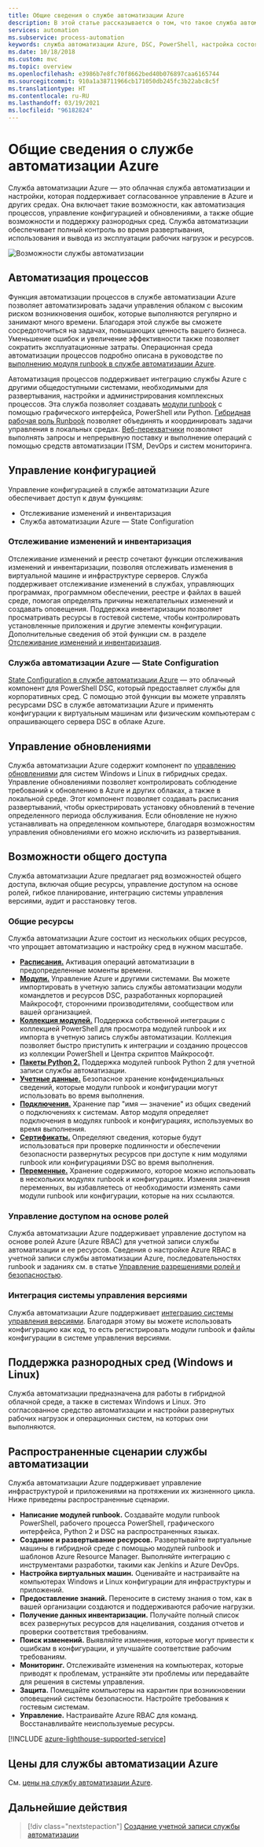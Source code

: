 ```yaml
---
title: Общие сведения о службе автоматизации Azure
description: В этой статье рассказывается о том, что такое служба автоматизации Azure и как ее использовать для автоматизации жизненного цикла инфраструктуры и приложений.
services: automation
ms.subservice: process-automation
keywords: служба автоматизации Azure, DSC, PowerShell, настройка состояния, управление обновлениями, отслеживание изменений, DSC, инвентаризация, модули runbook, Python, графический интерфейс
ms.date: 10/18/2018
ms.custom: mvc
ms.topic: overview
ms.openlocfilehash: e3986b7e8fc70f8662bed40b076897caa6165744
ms.sourcegitcommit: 910a1a38711966cb171050db245fc3b22abc8c5f
ms.translationtype: HT
ms.contentlocale: ru-RU
ms.lasthandoff: 03/19/2021
ms.locfileid: "96182824"
---
```

# <a name="an-introduction-to-azure-automation"></a>Общие сведения о службе автоматизации Azure

Служба автоматизации Azure — это облачная служба автоматизации и настройки, которая поддерживает согласованное управление в Azure и других средах. Она включает такие возможности, как автоматизация процессов, управление конфигурацией и обновлениями, а также общие возможности и поддержку разнородных сред. Служба автоматизации обеспечивает полный контроль во время развертывания, использования и вывода из эксплуатации рабочих нагрузок и ресурсов.

![Возможности службы автоматизации](media/automation-overview/automation-overview.png)

## <a name="process-automation"></a>Автоматизация процессов

Функция автоматизации процессов в службе автоматизации Azure позволяет автоматизировать задачи управления облаком с высоким риском возникновения ошибок, которые выполняются регулярно и занимают много времени. Благодаря этой службе вы сможете сосредоточиться на задачах, повышающих ценность вашего бизнеса. Уменьшение ошибок и увеличение эффективности также позволяет сократить эксплуатационные затраты. Операционная среда автоматизации процессов подробно описана в руководстве по [выполнению модуля runbook в службе автоматизации Azure](automation-runbook-execution.md).

Автоматизация процессов поддерживает интеграцию службы Azure с другими общедоступными системами, необходимыми для развертывания, настройки и администрирования комплексных процессов. Эта служба позволяет создавать [модули runbook](automation-runbook-types.md) с помощью графического интерфейса, PowerShell или Python. [Гибридная рабочая роль Runbook](automation-hybrid-runbook-worker.md) позволяет объединять и координировать задачи управления в локальных средах. [Веб-перехватчики](automation-webhooks.md) позволяют выполнять запросы и непрерывную поставку и выполнение операций с помощью средств автоматизации ITSM, DevOps и систем мониторинга. 

## <a name="configuration-management"></a>Управление конфигурацией

Управление конфигурацией в службе автоматизации Azure обеспечивает доступ к двум функциям:

* Отслеживание изменений и инвентаризация
* Служба автоматизации Azure — State Configuration

### <a name="change-tracking-and-inventory"></a>Отслеживание изменений и инвентаризация

Отслеживание изменений и реестр сочетают функции отслеживания изменений и инвентаризации, позволяя отслеживать изменения в виртуальной машине и инфраструктуре серверов. Служба поддерживает отслеживание изменений в службах, управляющих программах, программном обеспечении, реестре и файлах в вашей среде, помогая определять причины нежелательных изменений и создавать оповещения. Поддержка инвентаризации позволяет просматривать ресурсы в гостевой системе, чтобы контролировать установленные приложения и другие элементы конфигурации. Дополнительные сведения об этой функции см. в разделе [Отслеживание изменений и инвентаризация](change-tracking/overview.md).

### <a name="azure-automation-state-configuration"></a>Служба автоматизации Azure — State Configuration

[State Configuration в службе автоматизации Azure](automation-dsc-overview.md) — это облачный компонент для PowerShell DSC, который предоставляет службы для корпоративных сред. С помощью этой функции вы можете управлять ресурсами DSC в службе автоматизации Azure и применять конфигурации к виртуальным машинам или физическим компьютерам с опрашивающего сервера DSC в облаке Azure. 

## <a name="update-management"></a>Управление обновлениями

Служба автоматизации Azure содержит компонент по [управлению обновлениями](./update-management/overview.md) для систем Windows и Linux в гибридных средах. Управление обновлениями позволяет контролировать соблюдение требований к обновлению в Azure и других облаках, а также в локальной среде. Этот компонент позволяет создавать расписания развертываний, чтобы оркестрировать установку обновлений в течение определенного периода обслуживания. Если обновление не нужно устанавливать на определенном компьютере, благодаря возможностям управления обновлениями его можно исключить из развертывания.

## <a name="shared-capabilities"></a>Возможности общего доступа

Служба автоматизации Azure предлагает ряд возможностей общего доступа, включая общие ресурсы, управление доступом на основе ролей, гибкое планирование, интеграцию системы управления версиями, аудит и расстановку тегов.

### <a name="shared-resources"></a><a name="shared-resources"></a>Общие ресурсы

Служба автоматизации Azure состоит из нескольких общих ресурсов, что упрощает автоматизацию и настройку сред в нужном масштабе.

* **[Расписания.](./shared-resources/schedules.md)** Активация операций автоматизации в предопределенные моменты времени.
* **[Модули.](./shared-resources/modules.md)** Управление Azure и другими системами. Вы можете импортировать в учетную запись службы автоматизации модули командлетов и ресурсов DSC, разработанных корпорацией Майкрософт, сторонними производителями, сообществом или вашей организацией.
* **[Коллекция модулей.](automation-runbook-gallery.md)** Поддержка собственной интеграции с коллекцией PowerShell для просмотра модулей runbook и их импорта в учетную запись службы автоматизации. Коллекция позволяет быстро приступить к интеграции и созданию процессов из коллекции PowerShell и Центра скриптов Майкрософт.
* **[Пакеты Python 2.](python-packages.md)** Поддержка модулей runbook Python 2 для учетной записи службы автоматизации.
* **[Учетные данные.](./shared-resources/credentials.md)** Безопасное хранение конфиденциальных сведений, которые модули runbook и конфигурации могут использовать во время выполнения.
* **[Подключения.](automation-connections.md)** Хранение пар "имя — значение" из общих сведений о подключениях к системам. Автор модуля определяет подключения в модулях runbook и конфигурациях, используемых во время выполнения.
* **[Сертификаты.](./shared-resources/certificates.md)** Определяют сведения, которые будут использоваться при проверке подлинности и обеспечении безопасности развернутых ресурсов при доступе к ним модулями runbook или конфигурациями DSC во время выполнения. 
* **[Переменные.](./shared-resources/variables.md)** Хранение содержимого, которое можно использовать в нескольких модулях runbook и конфигурациях. Изменяя значения переменных, вы избавляетесь от необходимости изменять сами модули runbook или конфигурации, которые на них ссылаются.

### <a name="role-based-access-control"></a>Управление доступом на основе ролей

Служба автоматизации Azure поддерживает управление доступом на основе ролей Azure (Azure RBAC) для учетной записи службы автоматизации и ее ресурсов. Сведения о настройке Azure RBAC в учетной записи службы автоматизации Azure, последовательностях runbook и заданиях см. в статье [Управление разрешениями ролей и безопасностью](automation-role-based-access-control.md).

### <a name="source-control-integration"></a>Интеграция системы управления версиями

Служба автоматизации Azure поддерживает [интеграцию системы управления версиями](source-control-integration.md). Благодаря этому вы можете использовать конфигурацию как код, то есть регистрировать модули runbook и файлы конфигурации в системе управления версиями.

## <a name="heterogeneous-support-windows-and-linux"></a>Поддержка разнородных сред (Windows и Linux)

Служба автоматизации предназначена для работы в гибридной облачной среде, а также в системах Windows и Linux. Это согласованное средство автоматизации и настройки развернутых рабочих нагрузок и операционных систем, на которых они выполняются.

## <a name="common-scenarios-for-automation"></a>Распространенные сценарии службы автоматизации

Служба автоматизации Azure поддерживает управление инфраструктурой и приложениями на протяжении их жизненного цикла. Ниже приведены распространенные сценарии.

* **Написание модулей runbook.** Создавайте модули runbook PowerShell, рабочего процесса PowerShell, графического интерфейса, Python 2 и DSC на распространенных языках. 
* **Создание и развертывание ресурсов.** Развертывайте виртуальные машины в гибридной среде с помощью модулей runbook и шаблонов Azure Resource Manager. Выполняйте интеграцию с инструментами разработки, такими как Jenkins и Azure DevOps.
* **Настройка виртуальных машин.** Оценивайте и настраивайте на компьютерах Windows и Linux конфигурации для инфраструктуры и приложений.
* **Предоставление знаний.** Переносите в систему знания о том, как в вашей организации создаются и поддерживаются рабочие нагрузки. 
* **Получение данных инвентаризации.** Получайте полный список всех развернутых ресурсов для нацеливания, создания отчетов и проверки соответствия требованиям. 
* **Поиск изменений.** Выявляйте изменения, которые могут привести к ошибкам в конфигурации, и улучшайте соответствие рабочим требованиям.
* **Мониторинг.** Отслеживайте изменения на компьютерах, которые приводят к проблемам, устраняйте эти проблемы или передавайте для решения в системы управления.
* **Защита.** Помещайте компьютеры на карантин при возникновении оповещений системы безопасности. Настройте требования к гостевым системам.
* **Управление.** Настраивайте Azure RBAC для команд. Восстанавливайте неиспользуемые ресурсы.

[!INCLUDE [azure-lighthouse-supported-service](../../includes/azure-lighthouse-supported-service.md)]

## <a name="pricing-for-azure-automation"></a>Цены для службы автоматизации Azure

См. [цены на службу автоматизации Azure](https://azure.microsoft.com/pricing/details/automation/).

## <a name="next-steps"></a>Дальнейшие действия

> [!div class="nextstepaction"]
> [Создание учетной записи службы автоматизации](automation-quickstart-create-account.md)